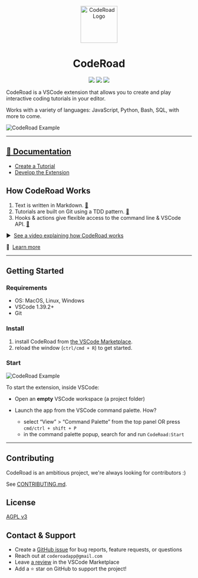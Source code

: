 <p align="center">
  <a href="https://coderoad.github.io/">
    <img alt="CodeRoad Logo" src="https://user-images.githubusercontent.com/9423525/89562564-26b4f780-d7e8-11ea-9eb0-3109b0e55d3b.png" width="100" />
  </a>
</p>
<h1 align="center">
CodeRoad
</h1>

<p align="center">
  <a href="https://marketplace.visualstudio.com/items?itemName=CodeRoad.coderoad" alt="Version"><img src="https://vsmarketplacebadge.apphb.com/version/Coderoad.coderoad.svg" /></a>
  <a href="https://marketplace.visualstudio.com/items?itemName=CodeRoad.coderoad" alt="Installs"><img src="https://vsmarketplacebadge.apphb.com/installs/Coderoad.coderoad.svg" /></a>
   <a href="https://marketplace.visualstudio.com/items?itemName=CodeRoad.coderoad" alt="Downloads"><img src="https://vsmarketplacebadge.apphb.com/downloads/Coderoad.coderoad.svg" /></a>
</p>

CodeRoad is a VSCode extension that allows you to create and play interactive coding tutorials in your editor.

Works with a variety of languages: JavaScript, Python, Bash, SQL, with more to come.

![CodeRoad Example](https://github.com/coderoad/coderoad-vscode/raw/HEAD/docs/static/gif/coderoad-example.gif)

---

## [📖 Documentation](https://coderoad.github.io/docs/overview)

- [Create a Tutorial](https://coderoad.github.io/docs/build-tutorial)
- [Develop the Extension](https://coderoad.github.io/docs/development)

## How CodeRoad Works

1. Text is written in Markdown. [🔗](https://github.com/coderoad/fcc-learn-npm/blob/master/TUTORIAL.md)
2. Tutorials are built on Git using a TDD pattern. [🔗](https://github.com/coderoad/fcc-learn-npm/commits/v0.4.2)
3. Hooks & actions give flexible access to the command line & VSCode API. [📖](https://coderoad.github.io/docs/hooks-actions/)

▶️ &nbsp;[See a video explaining how CodeRoad works](http://www.youtube.com/watch?v=htrbKlgAvuE 'How CodeRoad Works')

📖 &nbsp;[Learn more](https://coderoad.github.io/docs/how-coderoad-works)

---

## Getting Started

### Requirements

- OS: MacOS, Linux, Windows
- VSCode 1.39.2+
- Git

### Install

1. install CodeRoad from [the VSCode Marketplace](https://marketplace.visualstudio.com/items?itemName=CodeRoad.coderoad).
2. reload the window (`ctrl/cmd + R`) to get started.

### Start

![CodeRoad Example](https://github.com/coderoad/coderoad-vscode/raw/HEAD/docs/static/gif/launch-coderoad.gif)

To start the extension, inside VSCode:

- Open an **empty** VSCode workspace (a project folder)
- Launch the app from the VSCode command palette. How?

  - select “View” > “Command Palette” from the top panel OR press `cmd/ctrl + shift + P`
  - in the command palette popup, search for and run `CodeRoad:Start`

---

## Contributing

CodeRoad is an ambitious project, we're always looking for contributors :)

See [CONTRIBUTING.md](https://github.com/coderoad/coderoad-vscode/blob/HEAD/CONTRIBUTING.md).

## License

[AGPL v3](https://github.com/coderoad/coderoad-vscode/blob/HEAD/LICENSE.md)

## Contact & Support

- Create a [GitHub issue](https://github.com/coderoad/coderoad-vscode/issues/new/choose) for bug reports, feature requests, or questions
- Reach out at `coderoadapp@gmail.com`
- Leave [a review](https://marketplace.visualstudio.com/items?itemName=CodeRoad.coderoad&ssr=false#review-details) in the VSCode Marketplace
- Add a ⭐️ star on GitHub to support the project!
